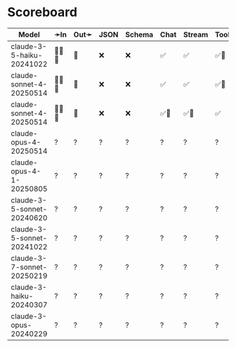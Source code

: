 # Scoreboard

| Model                      | ➛In    | Out➛   | JSON | Schema | Chat | Stream | Tool | Batch | Seed | File | Cite | Think | Probs | Limits |
| -------------------------- | ------ | ------ | ---- | ------ | ---- | ------ | ---- | ----- | ---- | ---- | ---- | ----- | ----- | ------ |
| claude-3-5-haiku-20241022  | 💬📄📸 | 💬     | ❌   | ❌     | ✅   | ✅     | ✅🧐 | ✅    | ❌   | ❌   | ✅   | ❌    | ❌    | ✅     |
| claude-sonnet-4-20250514   | 💬📄📸 | 💬     | ❌   | ❌     | ✅   | ✅     | ✅🧐 | ✅    | ❌   | ❌   | ✅   | ❌    | ❌    | ✅     |
| claude-sonnet-4-20250514   | 💬📄📸 | 💬     | ❌   | ❌     | ✅🤪 | ✅🤪   | ✅   | ✅    | ❌   | ❌   | ✅   | ✅    | ❌    | ✅     |
| claude-opus-4-20250514     | ?      | ?      | ?    | ?      | ?    | ?      | ?    | ?     | ?    | ?    | ?    | ?     | ?     | ?      |
| claude-opus-4-1-20250805   | ?      | ?      | ?    | ?      | ?    | ?      | ?    | ?     | ?    | ?    | ?    | ?     | ?     | ?      |
| claude-3-5-sonnet-20240620 | ?      | ?      | ?    | ?      | ?    | ?      | ?    | ?     | ?    | ?    | ?    | ?     | ?     | ?      |
| claude-3-5-sonnet-20241022 | ?      | ?      | ?    | ?      | ?    | ?      | ?    | ?     | ?    | ?    | ?    | ?     | ?     | ?      |
| claude-3-7-sonnet-20250219 | ?      | ?      | ?    | ?      | ?    | ?      | ?    | ?     | ?    | ?    | ?    | ?     | ?     | ?      |
| claude-3-haiku-20240307    | ?      | ?      | ?    | ?      | ?    | ?      | ?    | ?     | ?    | ?    | ?    | ?     | ?     | ?      |
| claude-3-opus-20240229     | ?      | ?      | ?    | ?      | ?    | ?      | ?    | ?     | ?    | ?    | ?    | ?     | ?     | ?      |
